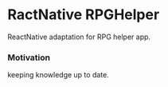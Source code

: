 # RactNative RPGHelper

ReactNative adaptation for RPG helper app.

### Motivation

keeping knowledge up to date.
